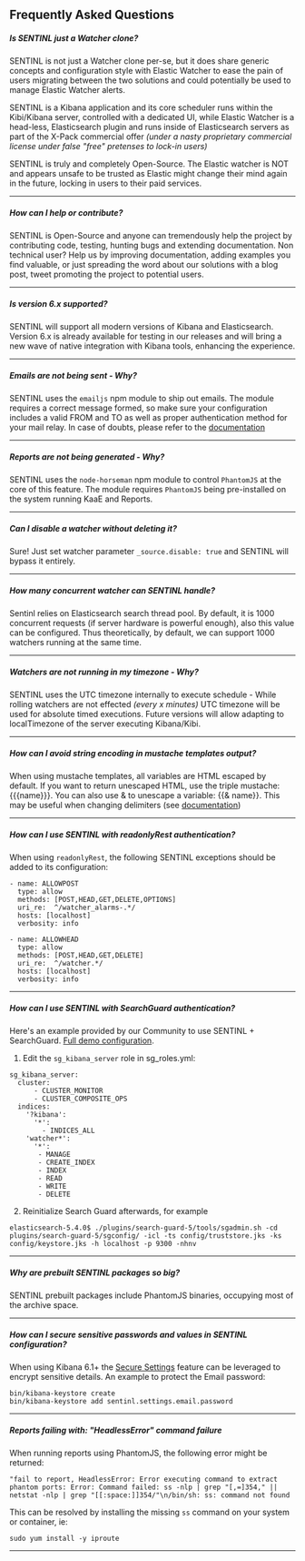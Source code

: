 ## Frequently Asked Questions

##### Is SENTINL just a Watcher clone?
SENTINL is not just a Watcher clone per-se, but it does share generic concepts and configuration style with Elastic Watcher to ease the pain of users migrating between the two solutions and could potentially be used to manage Elastic Watcher alerts. 

SENTINL is a Kibana application and its core scheduler runs within the Kibi/Kibana server, controlled with a dedicated UI, while Elastic Watcher is a head-less, Elasticsearch plugin and runs inside of Elasticsearch servers as part of the X-Pack commercial offer _(under a nasty proprietary commercial license under false "free" pretenses to lock-in users)_

SENTINL is truly and completely Open-Source. The Elastic watcher is NOT and appears unsafe to be trusted as Elastic might change their mind again in the future, locking in users to their paid services.

---

##### How can I help or contribute?
SENTINL is Open-Source and anyone can tremendously help the project by contributing code, testing, hunting bugs and extending documentation. Non technical user? Help us by improving documentation, adding examples you find valuable, or just spreading the word about our solutions with a blog post, tweet promoting the project to potential users.

---

##### Is version 6.x supported?
SENTINL will support all modern versions of Kibana and Elasticsearch. Version 6.x is already available for testing in our releases and will bring a new wave of native integration with Kibana tools, enhancing the experience.

---

##### Emails are not being sent - Why?
SENTINL uses the ```emailjs``` npm module to ship out emails. The module requires a correct message formed, so make sure your configuration includes a valid FROM and TO as well as proper authentication method for your mail relay. In case of doubts, please refer to the [documentation](https://github.com/eleith/emailjs)

---

##### Reports are not being generated - Why?
SENTINL uses the ```node-horseman``` npm module to control ```PhantomJS``` at the core of this feature. The module requires ```PhantomJS``` being pre-installed on the system running KaaE and Reports.

---

##### Can I disable a watcher without deleting it?
Sure! Just set watcher parameter ```_source.disable: true``` and SENTINL will bypass it entirely.

---

##### How many concurrent watcher can SENTINL handle?
Sentinl relies on Elasticsearch search thread pool. By default, it is 1000 concurrent requests (if server hardware is powerful enough), also this value can be configured. Thus theoretically, by default, we can support 1000 watchers running at the same time.

---


##### Watchers are not running in my timezone - Why?
SENTINL uses the UTC timezone internally to execute schedule - While rolling watchers are not effected _(every x minutes)_ UTC timezone will be used for absolute timed executions. Future versions will allow adapting to localTimezone of the server executing Kibana/Kibi.

---

##### How can I avoid string encoding in mustache templates output?
When using mustache templates, all variables are HTML escaped by default. If you want to return unescaped HTML, use the triple mustache: {{{name}}}. You can also use & to unescape a variable: {{& name}}. This may be useful when changing delimiters (see [documentation](https://mustache.github.io/mustache.5.html))



---

##### How can I use SENTINL with readonlyRest authentication?
When using ```readonlyRest```, the following SENTINL exceptions should be added to its configuration:
```
- name: ALLOWPOST
  type: allow
  methods: [POST,HEAD,GET,DELETE,OPTIONS]
  uri_re:  ^/watcher_alarms-.*/
  hosts: [localhost] 
  verbosity: info

- name: ALLOWHEAD
  type: allow
  methods: [POST,HEAD,GET,DELETE]
  uri_re:  ^/watcher.*/
  hosts: [localhost] 
  verbosity: info
```
---


##### How can I use SENTINL with SearchGuard authentication?
Here's an example provided by our Community to use SENTINL + SearchGuard. [Full demo configuration](Sentinl-in-Kibana-Searchguard-5.5.2-demo).

1. Edit the `sg_kibana_server` role in sg_roles.yml:
```
sg_kibana_server:
  cluster:
      - CLUSTER_MONITOR
      - CLUSTER_COMPOSITE_OPS
  indices:
    '?kibana':
      '*':
        - INDICES_ALL
    'watcher*':
      '*':
       - MANAGE
       - CREATE_INDEX
       - INDEX
       - READ
       - WRITE
       - DELETE

```

2. Reinitialize Search Guard afterwards, for example 
```
elasticsearch-5.4.0$ ./plugins/search-guard-5/tools/sgadmin.sh -cd plugins/search-guard-5/sgconfig/ -icl -ts config/truststore.jks -ks config/keystore.jks -h localhost -p 9300 -nhnv
```
---

##### Why are prebuilt SENTINL packages so big?
SENTINL prebuilt packages include PhantomJS binaries, occupying most of the archive space.


---


##### How can I secure sensitive passwords and values in SENTINL configuration?
When using Kibana 6.1+ the [Secure Settings](https://www.elastic.co/guide/en/kibana/current/secure-settings.html) feature can be leveraged to encrypt sensitive details. An example to protect the Email password:
```
bin/kibana-keystore create
bin/kibana-keystore add sentinl.settings.email.password
```


---
##### Reports failing with: "HeadlessError" command failure
When running reports using PhantomJS, the following error might be returned:
```
"fail to report, HeadlessError: Error executing command to extract phantom ports: Error: Command failed: ss -nlp | grep "[,=]354," || netstat -nlp | grep "[[:space:]]354/"\n/bin/sh: ss: command not found
```
This can be resolved by installing the missing `ss` command on your system or container, ie:
```
sudo yum install -y iproute
```

---
